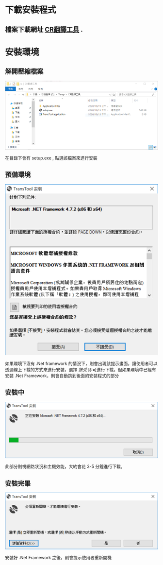 # 下載安裝程式

## 檔案下載網址 [CR翻譯工具](CR翻譯工具.ZIP) .


# 安裝環境

## 解開壓縮檔案
![壓縮目錄](001.PNG)

在目錄下會有 setup.exe , 點選該檔案來進行安裝

## 預備環境
![.Net Framework Readme](002.PNG)

如果環境下沒有 .Net framework 的情況下，則會出現該提示畫面，讓使用者可以透過線上下載的方式來進行安裝，選擇 *接受* 即可進行下載。但如果環境中已經有安裝 .Net Framework，則會自動跳到後面的安裝程式的部分

## 安裝中
![.Net Framework Install](003.PNG)

此部分則視網路狀況和主機效能，大約會花 3-5 分鐘進行下載。

## 安裝完畢
![Post Install](004.PNG)

安裝好 .Net Framework 之後，則會提示使用者重新開機


